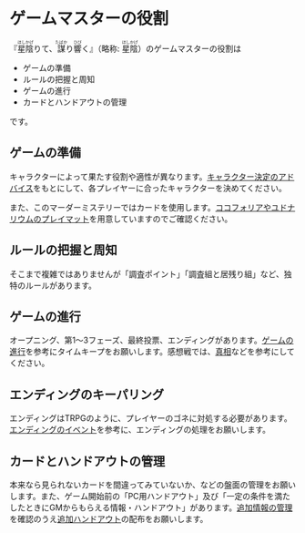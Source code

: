 # ゲームマスターの役割
『<ruby>星陰<rp>（</rp><rt>ほしかげ</rt><rp>）</rp></ruby>りて、<ruby>謀<rp>（</rp><rt>たばか</rt><rp>）</rp></ruby>り<ruby>響<rp>（</rp><rt>ひび</rt><rp>）</rp></ruby>く』（略称: <ruby>星陰<rp>（</rp><rt>ほしかげ</rt><rp>）</rp></ruby>）のゲームマスターの役割は

- ゲームの準備
- ルールの把握と周知
- ゲームの進行
- カードとハンドアウトの管理

です。
## ゲームの準備
キャラクターによって果たす役割や適性が異なります。[キャラクター決定のアドバイス](GettingReady.md)をもとにして、各プレイヤーに合ったキャラクターを決めてください。

また、このマーダーミステリーではカードを使用します。[ココフォリアやユドナリウムのプレイマット](GettingReady.md)を用意していますのでご確認ください。

## ルールの把握と周知
そこまで複雑ではありませんが「調査ポイント」「調査組と居残り組」など、独特のルールがあります。

## ゲームの進行
オープニング、第1～3フェーズ、最終投票、エンディングがあります。[ゲームの進行](Moderator.md)を参考にタイムキープをお願いします。感想戦では、[真相](Truth.md)などを参考にしてください。

## エンディングのキーパリング
エンディングはTRPGのように、プレイヤーのゴネに対処する必要があります。[エンディングのイベント](EndingEvents.md)を参考に、エンディングの処理をお願いします。

## カードとハンドアウトの管理
本来なら見られないカードを間違ってみていないか、などの盤面の管理をお願いします。また、ゲーム開始前の「PC用ハンドアウト」及び「一定の条件を満たしたときにGMからもらえる情報・ハンドアウト」があります。[追加情報の管理](AdditionalInfos.md)を確認のうえ[追加ハンドアウト](Resources.md)の配布をお願いします。
